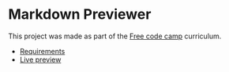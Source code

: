 # Markdown Previewer

This project was made as part of the [Free code camp](https://www.freecodecamp.org/) curriculum.

- [Requirements](https://www.freecodecamp.org/learn/front-end-libraries/front-end-libraries-projects/build-a-markdown-previewer)
- [Live preview](https://thiagobitencourt.github.io/markdown-previewer/)
